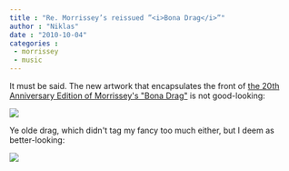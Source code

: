 ```yaml
---
title : "Re. Morrissey’s reissued ”<i>Bona Drag</i>”"
author : "Niklas"
date : "2010-10-04"
categories : 
 - morrissey
 - music
---
```


It must be said. The new artwork that encapsulates the front of [the 20th Anniversary Edition of Morrissey's "Bona Drag"](http://true-to-you.net/morrissey_news_101004_01) is not good-looking:

[![](http://true-to-you.net/files/pictures/bona_drag_2.jpg)](http://true-to-you.net/files/pictures/bona_drag_2.jpg)

Ye olde drag, which didn't tag my fancy too much either, but I deem as better-looking:

[![](http://www.clashmusic.com/files/imagecache/big_node_view/files/MOrrissey-BonaDrag.jpg)](http://www.clashmusic.com/files/imagecache/big_node_view/files/MOrrissey-BonaDrag.jpg)
